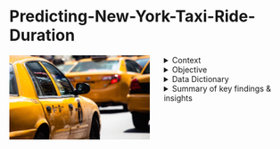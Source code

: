 # Predicting-New-York-Taxi-Ride-Duration

<img src="https://github.com/owtwo/Predicting-New-York-Taxi-Ride-Duration/blob/main/images/TaxiNYC1-1600x960.jpg" style="float: left; width: 50%; margin-right: 5%; margin-bottom: 1em;">
<details>
        <summary>Context</summary>
        <br>
        <p style='text-align:justify;'>
          New York City taxi rides form the core of the traffic in the city of New York. The many rides taken every day by New Yorkers in the busy city can give us a             great idea of traffic times, road blockages, and so on. A typical taxi company faces a common problem of efficiently assigning the cabs to passengers so that           the service is hassle-free. One of the main issues is predicting the duration of the current ride so it can predict when the cab will be free for the next             trip. Here the data set contains various information regarding the taxi trips, its duration in New York City. We will apply different techniques here to get           insights into the data and determine how different variables are dependent on the Trip Duration. 
        </p>
</details>

<details>
        <summary>Objective</summary>
        <p style='text-align:justify;'>
          <ul>
            <li>To Build a predictive model, for predicting the duration for the taxi ride.</li>
            <li>Use Automated feature engineering to create new features</li>
          </ul>
        </p>
</details>

<details>
        <summary>Data Dictionary</summary>
        <br>
        <p style='text-align:justify;'>
          The <code>trips</code> dataset has the following information:   
        <ul>
          <li><code>id:</code> which uniquely identifies the trip
          <li><code>vendor_id:</code> is the taxi cab company - in our case study we have data from three different cab companies
          <li><code>pickup_datetime:</code> the time stamp for pickup
          <li><code>dropoff_datetime:</code> the time stamp for drop-off
          <li><code>passenger_count:</code> the number of passengers for the trip
          <li><code>trip_distance:</code> total distance of the trip in miles
          <li><code>pickup_longitude:</code> the longitude for pickup
          <li><code>pickup_latitude:</code> the latitude for pickup
          <li><code>dropoff_longitude:</code>the longitude of dropoff
          <li><code>dropoff_latitude:</code> the latitude of dropoff
          <li><code>payment_type:</code> a numeric code signifying how the passenger paid for the trip. 1= Credit card 2= Cash 3= No charge 4= Dispute 5= Unknown 6= Voided
          <li><code>trip_duration:</code> this is the duration we would like to predict using other fields
          <li><code>pickup_neighborhood:</code> a one or two letter id of the neighborhood where the trip started
          <li><code>dropoff_neighborhood:</code> a one or two letter id of the neighborhood where the trip ended
        </ul>
        </p>
</details>

<details>
  <summary>Summary of key findings & insights</summary>
        <p style='text-align:justify;'>      
        <ul>
          <li><code>Trip_Distance</code> is the most important feature, which implies that the longer the trip is the longer the duration of the trip is.</li>
          <li> Features like <code>HOUR(dropoff_datetime)</code> and <code>HOUR(pickup_datetime)</code> seem to suggest that the hour in the day when pickups and dropoffs happen has an impact on the trip duration.</li>
          <li>Also the feature <code>dropoff_neighborhoods.latitude</code> and <code>pickup_neighborhoods.longitude</code> seems to suggest that trip duration is impacted by the dropoff and pickup locations. </li>
       </ul>
       </p>
</details>
